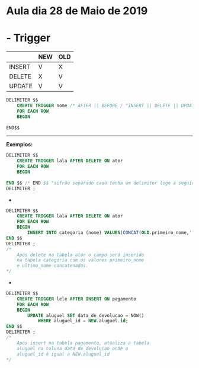 # Aula dia  28 de Maio de 2019

# - Trigger
|		|	NEW	|	OLD	|	
|-------|-------|-------|
|INSERT	|	V	|	X	|
|DELETE	|	X	|	V	|
|UPDATE	|	V	|	V	|

```sql
DELIMITER $$
	CREATE TRIGGER nome /* AFTER || BEFORE / "INSERT || DELETE || UPDATE */ ON tabela
	FOR EACH ROW
	BEGIN
	
END$$
```
---
**Exemplos:**
```sql
DELIMITER $$
	CREATE TRIGGER lala AFTER DELETE ON ator
	FOR EACH ROW
	BEGIN
	
END $$ /* END $$ "sifrão separado caso tenha um delimiter logo a seguir" */
DELIMITER ;
```
-
```sql
DELIMITER $$
	CREATE TRIGGER lala AFTER DELETE ON ator
	FOR EACH ROW
	BEGIN
		INSERT INTO categoria (nome) VALUES(CONCAT(OLD.primeiro_nome,'',OLD.ultimo_nome));
END $$
DELIMITER ;
/* 
	Após delete na tabela ator o campo será inserido
	na tabela categoria com os valores primeiro_nome 
	e ultimo_nome concatenados.
*/
```
-
```sql
DELIMITER $$
	CREATE TRIGGER lele AFTER INSERT ON pagamento
	FOR EACH ROW
	BEGIN
		UPDATE aluguel SET data_de_devolucao = NOW()
        	WHERE aluguel_id = NEW.aluguel.id;
END $$
DELIMITER ;
/*
	Após insert na tabela pagamento, atualiza a tabela
	aluguel na coluna data_de_devolucao onde o
	aluguel_id é igual a NEW.aluguel_id
*/
```

<!--stackedit_data:
eyJoaXN0b3J5IjpbMjA5MjMyMjg2NF19
-->